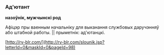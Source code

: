 ### Ад'ютант
**назоўнік, мужчынскі род**

Афіцэр пры ваенным начальніку для выканання службовых даручэнняў або штабной работы. || прыметнік: ад'ютанцкі.

<a rel="author">[http://rv-blr.com/](http://rv-blr.com/slounik.jsp?letterId=0&maskId=0&pageId=98)</a>
